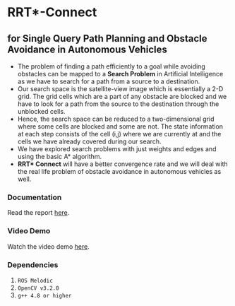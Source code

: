# RRT*-Connect

## for Single Query Path Planning and Obstacle Avoidance in Autonomous Vehicles

- The problem of finding a path efficiently to a goal while avoiding obstacles can be mapped to a <b>Search Problem</b> in Artificial Intelligence as we have to search for a path from a source to a destination.
- Our search space is the satellite-view image which is essentially a 2-D grid. The grid cells which are a part of any obstacle are blocked and we have to look for a path from the source to the destination through the unblocked cells.
- Hence, the search space can be reduced to a two-dimensional grid where some cells are blocked and some are not. The state information at each step consists of the cell (i,j) where we are currently at and the cells we have already covered during our search.
- We have explored search problems with just weights and edges and using the basic A* algorithm.
- <b>RRT* Connect</b> will have a better convergence rate and we will deal with the real life problem of obstacle avoidance in autonomous vehicles as well.

### Documentation

Read the report [here](https://docs.google.com/document/d/1x_x6wV92BNi2qEoeJY5fvgdGAckjnCtmiy7TnEU_wTw/edit#).

### Video Demo

Watch the video demo [here](https://www.youtube.com/watch?v=YUNbNW0-kWQ).

### Dependencies

1. `ROS Melodic`
2. `OpenCV v3.2.0`
3. `g++ 4.8 or higher`
